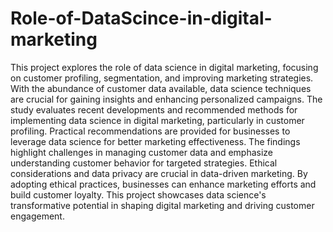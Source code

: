 # Role-of-DataScince-in-digital-marketing

This project explores the role of data science in digital marketing, focusing on customer profiling, segmentation, and improving marketing strategies. With the abundance of customer data available, data science techniques are crucial for gaining insights and enhancing personalized campaigns. The study evaluates recent developments and recommended methods for implementing data science in digital marketing, particularly in customer profiling. Practical recommendations are provided for businesses to leverage data science for better marketing effectiveness. The findings highlight challenges in managing customer data and emphasize understanding customer behavior for targeted strategies. Ethical considerations and data privacy are crucial in data-driven marketing. By adopting ethical practices, businesses can enhance marketing efforts and build customer loyalty.
This project showcases data science's transformative potential in shaping digital marketing and driving customer engagement.
